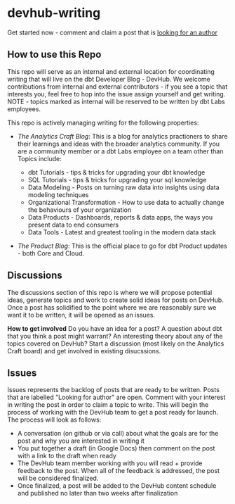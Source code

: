 # devhub-writing

Get started now - comment and claim a post that is [looking for an author](https://github.com/dbt-labs/devhub-writing/issues?q=is%3Aissue+is%3Aopen+label%3A%22Looking+for+author%22)

## How to use this Repo
This repo will serve as an internal and external location for coordinating writing that will live on the dbt Developer Blog - DevHub. We welcome contributions from internal and external contributors - if you see a topic that interests you, feel free to hop into the issue assign yourself and get writing. NOTE - topics marked as internal will be reserved to be written by dbt Labs employees.

This repo is actively managing writing for the following properties:

-  _The Analytics Craft Blog_: This is a blog for analytics practioners to share their learnings and ideas with the broader analytics community. If you are a community member or a dbt Labs employee on a team other than Topics include:
    - dbt Tutorials - tips & tricks for upgrading your dbt knowledge 
    - SQL Tutorials - tips & tricks for upgrading your sql knowledge
    - Data Modeling - Posts on turning raw data into insights using data modeling techniques
    - Organizational Transformation - How to use data to actually change the behaviours of your organization
    - Data Products - Dashboards, reports & data apps, the ways you present data to end consumers
    - Data Tools - Latest and greatest tooling in the modern data stack

- _The Product Blog_: This is the official place to go for dbt Product updates - both Core and Cloud.  

## Discussions

The discussions section of this repo is where we will propose potential ideas, generate topics and work to create solid ideas for posts on DevHub. Once a post has solidified to the point where we are reasonably sure we want it to be written, it will be opened as an issues.

**How to get involved**
Do you have an idea for a post? A question about dbt that you think a post might warrant? An interesting theory about any of the topics covered on DevHub? Start a discussion (most likely on the Analytics Craft board) and get involved in existing disucssions.

## Issues

Issues represents the backlog of posts that are ready to be written. Posts that are labelled "Looking for author" are open. Comment with your interest in writing the post in order to claim a topic to write. This will begin the process of working with the DevHub team to get a post ready for launch. The process will look as follows:
- A conversation (on github or via call) about what the goals are for the post and why you are interested in writing it
- You put together a draft (in Google Docs) then comment on the post with a link to the draft when ready
- The DevHub team member working with you will read + provide feedback to the post. When all of the feedback is addressed, the post will be considered finalized.
- Once finalized, a post will be added to the DevHub content schedule and published no later than two weeks after finalization
